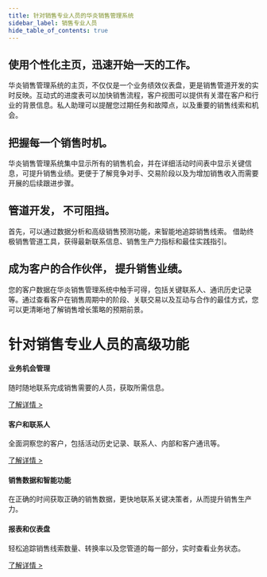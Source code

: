 ```yaml
---
title: 针对销售专业人员的华炎销售管理系统
sidebar_label: 销售专业人员
hide_table_of_contents: true
---
```


## 使用个性化主页，迅速开始一天的工作。

华炎销售管理系统的主页，不仅仅是一个业务绩效仪表盘，更是销售管道开发的实时反映。互动式的进度表可以加快销售流程，客户视图可以提供有关潜在客户和行业的背景信息。私人助理可以提醒您过期任务和故障点，以及重要的销售线索和机会。

## 把握每一个销售时机。

华炎销售管理系统集中显示所有的销售机会，并在详细活动时间表中显示关键信息，可提升销售业绩。更便于了解竞争对手、交易阶段以及为增加销售收入而需要开展的后续跟进步骤。

## 管道开发， 不可阻挡。

首先，可以通过数据分析和高级销售预测功能，来智能地追踪销售线索。 借助终极销售管道工具，获得最新联系信息、销售生产力指标和最佳实践指引。

## 成为客户的合作伙伴， 提升销售业绩。

您的客户数据在华炎销售管理系统中触手可得，包括关键联系人、通讯历史记录等。通过查看客户在销售周期中的阶段、关联交易以及互动与合作的最佳方式，您可以更清晰地了解销售增长策略的预期前景。

# 针对销售专业人员的高级功能

#### 业务机会管理

随时随地联系完成销售需要的人员，获取所需信息。

[了解详情 >](/sales/business)

#### 客户和联系人

全面洞察您的客户，包括活动历史记录、联系人、内部和客户通讯等。

[了解详情 >](/sales/contacts)

#### 销售数据和智能功能

在正确的时间获取正确的销售数据，更快地联系关键决策者，从而提升销售生产力。

#### 报表和仪表盘

轻松追踪销售线索数量、转换率以及您管道的每一部分，实时查看业务状态。

[了解详情 >](/sales/report)